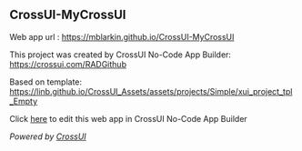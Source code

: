 ## CrossUI-MyCrossUI
Web app url : https://mblarkin.github.io/CrossUI-MyCrossUI

This project was created by CrossUI No-Code App Builder: https://crossui.com/RADGithub

Based on template: https://linb.github.io/CrossUI_Assets/assets/projects/Simple/xui_project_tpl_Empty

Click [here](https://crossui.com/RADGithub/#!from=github&owner=mblarkin&repo=CrossUI-MyCrossUI) to edit this web app in CrossUI No-Code App Builder

<i>Powered by [CrossUI](https://crossui.com)</i>
